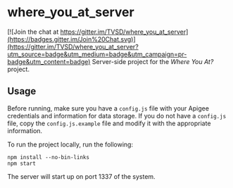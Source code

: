 # where_you_at_server

[![Join the chat at https://gitter.im/TVSD/where_you_at_server](https://badges.gitter.im/Join%20Chat.svg)](https://gitter.im/TVSD/where_you_at_server?utm_source=badge&utm_medium=badge&utm_campaign=pr-badge&utm_content=badge)
Server-side project for the _Where You At?_ project.

## Usage

Before running, make sure you have a `config.js` file with your Apigee credentials and information for data storage. If you do not have a `config.js` file, copy the `config.js.example` file and modify it with the appropriate information.

To run the project locally, run the following:

```
npm install --no-bin-links
npm start
```

The server will start up on port 1337 of the system.
